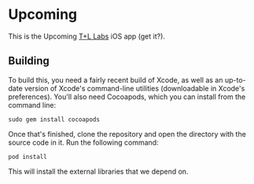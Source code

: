 Upcoming
========

This is the Upcoming [T+L Labs](http://labs.teehanlax.com/projec/upcoming) iOS app (get it?).

Building
----------------

To build this, you need a fairly recent build of Xcode, as well as an up-to-date version of Xcode's command-line utilities (downloadable in Xcode's preferences). You'll also need Cocoapods, which you can install from the command line:

    sudo gem install cocoapods

Once that's finished, clone the repository and open the directory with the source code in it. Run the following command:

    pod install

This will install the external libraries that we depend on. 
